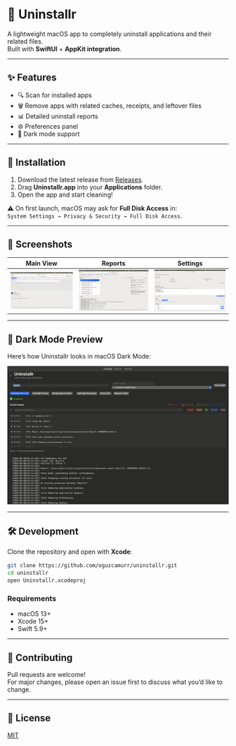 # 🧹 Uninstallr

A lightweight macOS app to completely uninstall applications and their related files.  
Built with **SwiftUI** + **AppKit integration**.

---

## ✨ Features
- 🔍 Scan for installed apps  
- 🗑️ Remove apps with related caches, receipts, and leftover files  
- 📊 Detailed uninstall reports  
- ⚙️ Preferences panel  
- 🌙 Dark mode support  

---

## 🚀 Installation
1. Download the latest release from [Releases](https://github.com/oguzcamurr/uninstallr/releases).  
2. Drag **Uninstallr.app** into your **Applications** folder.  
3. Open the app and start cleaning!  

⚠️ On first launch, macOS may ask for **Full Disk Access** in:  
`System Settings → Privacy & Security → Full Disk Access`.

---

## 📸 Screenshots
| Main View | Reports | Settings |
|-----------|---------|----------|
| ![Main](screenshots/main.png) | ![Reports](screenshots/reports.png) | ![Settings](screenshots/settings.png) |

---

## 🌙 Dark Mode Preview

Here’s how Uninstallr looks in macOS Dark Mode:

![Main Dark](screenshots/main-dark.png)

---

## 🛠️ Development
Clone the repository and open with **Xcode**:

```bash
git clone https://github.com/oguzcamurr/uninstallr.git
cd uninstallr
open Uninstallr.xcodeproj
```

### Requirements
- macOS 13+
- Xcode 15+
- Swift 5.9+

---

## 🤝 Contributing
Pull requests are welcome!  
For major changes, please open an issue first to discuss what you’d like to change.  

---

## 📄 License
[MIT](LICENSE)

